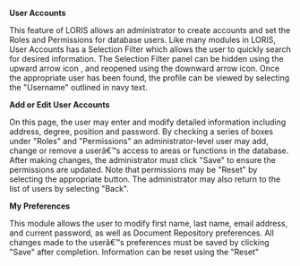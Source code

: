 **User Accounts** 

This feature of LORIS allows an administrator to create accounts and set the Roles and Permissions for database users. Like many modules in LORIS, User Accounts has a Selection Filter which allows the user to quickly search for desired information. The Selection Filter panel can be hidden using the upward arrow icon , and reopened using the downward arrow icon. Once the appropriate user has been found, the profile can be viewed by selecting the "Username" outlined in navy text.

**Add or Edit User Accounts** 

On this page, the user may enter and modify detailed information including address, degree, position and password. By checking a series of boxes under "Roles" and "Permissions" an administrator-level user may add, change or remove a userâ€™s access to areas or functions in the database. After making changes, the administrator must click "Save" to ensure the permissions are updated. Note that permissions may be "Reset" by selecting the appropriate button. The administrator may also return to the list of users by selecting "Back".

**My Preferences** 

This module allows the user to modify first name, last name, email address, and current password, as well as Document Repository preferences. All changes made to the userâ€™s preferences must be saved by clicking "Save" after completion. Information can be reset using the "Reset" 

